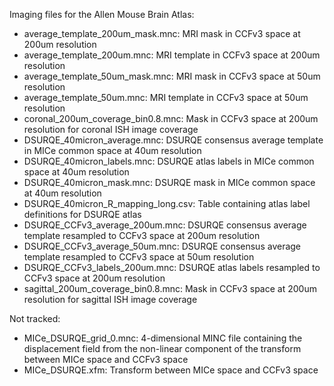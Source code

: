 
Imaging files for the Allen Mouse Brain Atlas:

- average_template_200um_mask.mnc: MRI mask in CCFv3 space at 200um resolution
- average_template_200um.mnc: MRI template in CCFv3 space at 200um resolution
- average_template_50um_mask.mnc: MRI mask in CCFv3 space at 50um resolution
- average_template_50um.mnc: MRI template in CCFv3 space at 50um resolution
- coronal_200um_coverage_bin0.8.mnc: Mask in CCFv3 space at 200um resolution for coronal ISH image coverage
- DSURQE_40micron_average.mnc: DSURQE consensus average template in MICe common space at 40um resolution
- DSURQE_40micron_labels.mnc: DSURQE atlas labels in MICe common space at 40um resolution
- DSURQE_40micron_mask.mnc: DSURQE mask in MICe common space at 40um resolution
- DSURQE_40micron_R_mapping_long.csv: Table containing atlas label definitions for DSURQE atlas
- DSURQE_CCFv3_average_200um.mnc: DSURQE consensus average template resampled to CCFv3 space at 200um resolution
- DSURQE_CCFv3_average_50um.mnc: DSURQE consensus average template resampled to CCFv3 space at 50um resolution
- DSURQE_CCFv3_labels_200um.mnc: DSURQE atlas labels resampled to CCFv3 space at 200um resolution
- sagittal_200um_coverage_bin0.8.mnc: Mask in CCFv3 space at 200um resolution for sagittal ISH image coverage

Not tracked:

- MICe_DSURQE_grid_0.mnc: 4-dimensional MINC file containing the displacement field from the non-linear component of the transform between MICe space and CCFv3 space
- MICe_DSURQE.xfm: Transform between MICe space and CCFv3 space
